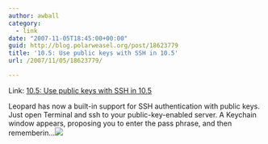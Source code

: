 ```yaml
---
author: awball
category:
  - link
date: "2007-11-05T18:45:00+00:00"
guid: http://blog.polarweasel.org/post/18623779
title: '10.5: Use public keys with SSH in 10.5'
url: /2007/11/05/18623779/

---
```

Link: [10.5: Use public keys with SSH in 10.5](http://feeds.macworld.com/~r/macosxhints/leopard/~3/180284609/article.php)

Leopard has now a built-in support for SSH authentication with public keys. Just open Terminal and ssh to your public-key-enabled server. A Keychain window appears, proposing you to enter the pass phrase, and then rememberin…![](http://feeds.macworld.com/~r/macosxhints/leopard/~4/180284609)
